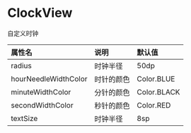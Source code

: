 # ClockView
自定义时钟

属性名 | 说明 | 默认值
:----------- | :----------- | :-----------
radius        						   | 时钟半径        	  | 50dp
hourNeedleWidthColor      | 时针的颜色          | Color.BLUE
minuteWidthColor              | 分针的颜色          | Color.BLACK
secondWidthColor             | 秒针的颜色          | Color.RED
textSize        					  | 时钟半径             | 8sp

